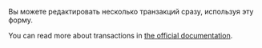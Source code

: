 Вы можете редактировать несколько транзакций сразу, используя эту форму.

You can read more about transactions in [the official documentation](https://docs.firefly-iii.org/concepts/transactions).
